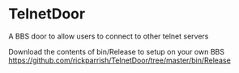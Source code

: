 TelnetDoor
==========

A BBS door to allow users to connect to other telnet servers

Download the contents of bin/Release to setup on your own BBS<br />
https://github.com/rickparrish/TelnetDoor/tree/master/bin/Release